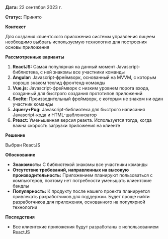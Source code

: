 **Дата:** 22 сентября 2023 г.

**Статус:** Принято

**Контекст**

Для создания клиентского приложения системы управления лицеем необходимо выбрать используемую технологию для построения основы приложения

**Рассмотренные варианты**

1. **ReactJS:** Самая популярная на данный момент Javascript-библиотека, с ней знакомы все участники команды
2. **Angular:** Javascript-фреймворк, основанный на  MVVM, с которым хорошо знаком техлид фронтенд-команды
3. **Vue.js:** Javascript-фреймворк с низким уровнем порога входа, созданный для быстрого создания прототипов приложений
4. **Svelte:** Производительный фреймворк, с которым не знаком ни один участник команды
5. **Jquery+Pug:** Javascript-библиотека для быстрого написания Javascript-кода и HTML-шаблонизатор
6. **Preact:** Уменьшенная версия реакта. Используется тогда, когда важна скорость загрузки приложения на клиенте

**Решение**

Выбран ReactJS

**Обоснование**

- **Знакомость:** С библиотекой знакомы все участники команды
- **Отсутствие требований, направленных на высокую производительность:** Приложением планируют пользоваться с компьютеров, поэтому нет потребности уменьшать клиентские бандлы
- **Популярность:** К продукту после нашего проекта планируется привлекать разработчиков для поддержки. Будет проще найти разработчиков для приложения, основанного на популярной технологии
 
**Последствия**

- Все клиентские приложения будут разработаны с использованием ReactJS